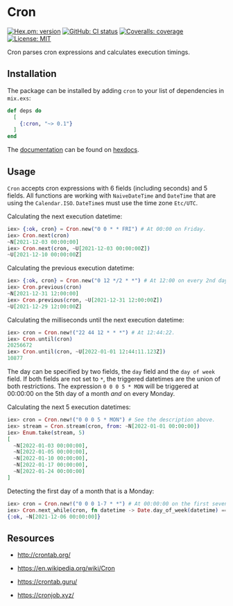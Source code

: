 # Cron
[![Hex.pm: version](https://img.shields.io/hexpm/v/cron.svg?style=flat-square)](https://hex.pm/packages/cron)
[![GitHub: CI status](https://img.shields.io/github/actions/workflow/status/hrzndhrn/cron/ci.yml?branch=main&style=flat-square)](https://github.com/hrzndhrn/cron/actions)
[![Coveralls: coverage](https://img.shields.io/coveralls/github/hrzndhrn/cron?style=flat-square)](https://coveralls.io/github/hrzndhrn/cron)
[![License: MIT](https://img.shields.io/badge/License-MIT-yellow.svg?style=flat-square)](https://github.com/hrzndhrn/cron/blob/main/LICENSE.md)

Cron parses cron expressions and calculates execution timings.

## Installation

The package can be installed by adding `cron` to your list of dependencies in
`mix.exs`:

```elixir
def deps do
  [
    {:cron, "~> 0.1"}
  ]
end
```

The [documentation](https://hexdocs.pm/cron) can be found on [hexdocs](https://hexdocs.pm/).

## Usage

`Cron` accepts cron expressions with 6 fields (including seconds) and 5 fields.
All functions are working with `NaiveDateTime` and `DateTime` that are using the
`Calendar.ISO`. `DateTime`s must use the time zone `Etc/UTC`.

Calculating the next execution datetime:
```elixir
iex> {:ok, cron} = Cron.new("0 0 * * FRI") # At 00:00 on Friday.
iex> Cron.next(cron)
~N[2021-12-03 00:00:00]
iex> Cron.next(cron, ~U[2021-12-03 00:00:00Z])
~U[2021-12-10 00:00:00Z]
```

Calculating the previous execution datetime:
```elixir
iex> {:ok, cron} = Cron.new("0 12 */2 * *") # At 12:00 on every 2nd day-of-month.
iex> Cron.previous(cron)
~N[2021-12-31 12:00:00]
iex> Cron.previous(cron, ~U[2021-12-31 12:00:00Z])
~U[2021-12-29 12:00:00Z]
```

Calculating the milliseconds until the next execution datetime:
```elixir
iex> cron = Cron.new!("22 44 12 * * *") # At 12:44:22.
iex> Cron.until(cron)
20256672
iex> Cron.until(cron, ~U[2022-01-01 12:44:11.123Z])
10877
```

The day can be specified by two fields, the `day` field and the `day of week`
field. If both fields are not set to `*`, the triggered datetimes are the union
of both restrictions. The expression `0 0 0 5 * MON` will be triggered at
00:00:00 on the 5th day of a month *and* on every Monday.

Calculating the next 5 execution datetimes:
```elixir
iex> cron = Cron.new!("0 0 0 5 * MON") # See the description above.
iex> stream = Cron.stream(cron, from: ~N[2022-01-01 00:00:00])
iex> Enum.take(stream, 5)
[
  ~N[2022-01-03 00:00:00],
  ~N[2022-01-05 00:00:00],
  ~N[2022-01-10 00:00:00],
  ~N[2022-01-17 00:00:00],
  ~N[2022-01-24 00:00:00]
]
```

Detecting the first day of a month that is a Monday:
```elixir
iex> cron = Cron.new!("0 0 0 1-7 * *") # At 00:00:00 on the first seven days of a month
iex> Cron.next_while(cron, fn datetime -> Date.day_of_week(datetime) == 1 end)
{:ok, ~N[2021-12-06 00:00:00]}
```

## Resources

* http://crontab.org/

* https://en.wikipedia.org/wiki/Cron

* https://crontab.guru/

* https://cronjob.xyz/
